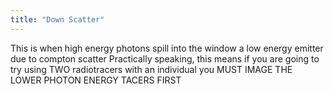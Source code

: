 ```yaml
---
title: "Down Scatter"
---
```

This is when high energy photons spill into the window a low energy emitter due to compton scatter
Practically speaking, this means if you are going to try using TWO radiotracers with an individual you MUST IMAGE THE LOWER PHOTON ENERGY TACERS FIRST

